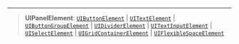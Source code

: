 ***

> **UIPanelElement**: [`UIButtonElement`](UIButtonElement.md) | [`UITextElement`](UITextElement.md) | [`UIButtonGroupElement`](UIButtonGroupElement.md) | [`UIDividerElement`](UIDividerElement.md) | [`UITextInputElement`](UITextInputElement.md) | [`UISelectElement`](UISelectElement.md) | [`UIGridContainerElement`](UIGridContainerElement.md) | [`UIFlexibleSpaceElement`](UIFlexibleSpaceElement.md)
